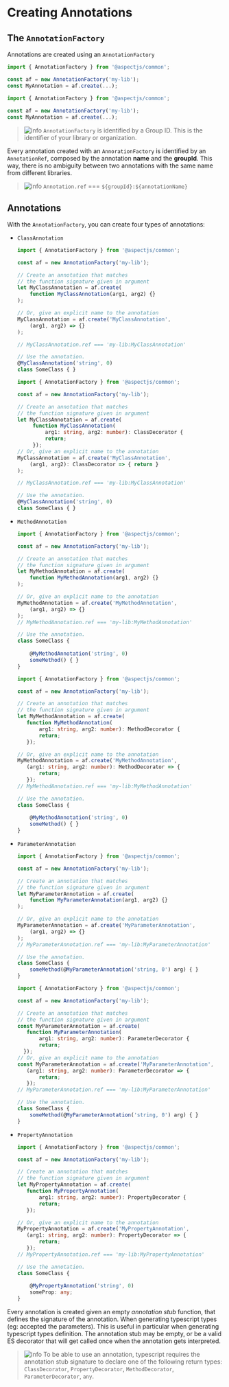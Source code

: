# Creating Annotations

## The `AnnotationFactory`

Annotations are created using an `AnnotationFactory`

<code-group>
<code-block title="Javascript">

```js
import { AnnotationFactory } from '@aspectjs/common';

const af = new AnnotationFactory('my-lib');
const MyAnnotation = af.create(...);
```

</code-block>
<code-block title="Typescript">
 
```typescript
import { AnnotationFactory } from '@aspectjs/common';
 
const af = new AnnotationFactory('my-lib');
const MyAnnotation = af.create(...);
```
</code-block>
</code-group>

> ![info] `AnnotationFactory` is identified by a Group ID.
> This is the identifier of your library or organization.

Every annotation created with an `AnnorationFactory` is identified by an `AnnotationRef`,
composed by the annotation **name** and the **groupId**.
This way, there is no ambiguity between two annotations with the same name from different libraries.

> ![info] `Annotation.ref` === `${groupId}:${annotationName}`

## Annotations

With the `AnnotationFactory`, you can create four types of annotations:

-   `ClassAnnotation`

     <code-spoiler>
     <code-block title="Javascript">
      
     ```js
     import { AnnotationFactory } from '@aspectjs/common';
     
     const af = new AnnotationFactory('my-lib');
     
     // Create an annotation that matches 
     // the function signature given in argument 
     let MyClassAnnotation = af.create(
         function MyClassAnnotation(arg1, arg2) {}
     );
     
     // Or, give an explicit name to the annotation 
     MyClassAnnotation = af.create('MyClassAnnotation', 
         (arg1, arg2) => {}
     );
     
     // MyClassAnnotation.ref === 'my-lib:MyClassAnnotation'
     
     // Use the annotation.
     @MyClassAnnotation('string', 0)
     class SomeClass { }
     ```
     </code-block>
     <code-block title="Typescript">
       
     ```typescript
     import { AnnotationFactory } from '@aspectjs/common';
     
     const af = new AnnotationFactory('my-lib');
     
     // Create an annotation that matches
     // the function signature given in argument 
     let MyClassAnnotation = af.create(
          function MyClassAnnotation(
              arg1: string, arg2: number): ClassDecorator {
              return;
          });
     // Or, give an explicit name to the annotation 
     MyClassAnnotation = af.create('MyClassAnnotation', 
         (arg1, arg2): ClassDecorator => { return }
     );
     
     // MyClassAnnotation.ref === 'my-lib:MyClassAnnotation'
     
     // Use the annotation.
     @MyClassAnnotation('string', 0)
     class SomeClass { }
     ```
     </code-block>
     </code-spoiler>

-   `MethodAnnotation`

     <code-spoiler>
     <code-block title="Javascript">
     
     ```js
     import { AnnotationFactory } from '@aspectjs/common';
     
     const af = new AnnotationFactory('my-lib');
     
     // Create an annotation that matches
     // the function signature given in argument
     let MyMethodAnnotation = af.create(
         function MyMethodAnnotation(arg1, arg2) {}
     );
     
     // Or, give an explicit name to the annotation 
     MyMethodAnnotation = af.create('MyMethodAnnotation', 
         (arg1, arg2) => {}
     );
     // MyMethodAnnotation.ref === 'my-lib:MyMethodAnnotation'
     
     // Use the annotation.
     class SomeClass {
         
         @MyMethodAnnotation('string', 0)
         someMethod() { }
     }
     ```
     </code-block>
     <code-block title="Typescript">
      
     ```typescript
     import { AnnotationFactory } from '@aspectjs/common';
     
     const af = new AnnotationFactory('my-lib');
     
     // Create an annotation that matches
     // the function signature given in argument 
     let MyMethodAnnotation = af.create(
        function MyMethodAnnotation(
            arg1: string, arg2: number): MethodDecorator {
            return;
        });
     
     // Or, give an explicit name to the annotation 
     MyMethodAnnotation = af.create('MyMethodAnnotation', 
        (arg1: string, arg2: number): MethodDecorator => {
            return;
        });
     // MyMethodAnnotation.ref === 'my-lib:MyMethodAnnotation'
     
     // Use the annotation.
     class SomeClass {
         
         @MyMethodAnnotation('string', 0)
         someMethod() { }
     }
     ```
     </code-block>
     </code-spoiler>

-   `ParameterAnnotation`

     <code-spoiler>
     <code-block title="Javascript">
     
     ```js
     import { AnnotationFactory } from '@aspectjs/common';
     
     const af = new AnnotationFactory('my-lib');
     
     // Create an annotation that matches 
     // the function signature given in argument 
     let MyParameterAnnotation = af.create(
         function MyParameterAnnotation(arg1, arg2) {}
     );
     
     // Or, give an explicit name to the annotation 
     MyParameterAnnotation = af.create('MyParameterAnnotation', 
         (arg1, arg2) => {}
     );
     // MyParameterAnnotation.ref === 'my-lib:MyParameterAnnotation'
     
     // Use the annotation.
     class SomeClass {
         someMethod(@MyParameterAnnotation('string, 0') arg) { }
     }
     ```
     </code-block>
     <code-block title="Typescript">
      
     ```typescript
     import { AnnotationFactory } from '@aspectjs/common';
     
     const af = new AnnotationFactory('my-lib');
     
     // Create an annotation that matches
     // the function signature given in argument 
     const MyParameterAnnotation = af.create(
        function MyParameterAnnotation(
            arg1: string, arg2: number): ParameterDecorator {
            return;
       });     
     // Or, give an explicit name to the annotation 
     const MyParameterAnnotation = af.create('MyParameterAnnotation', 
        (arg1: string, arg2: number): ParameterDecorator => {
            return;
        });
     // MyParameterAnnotation.ref === 'my-lib:MyParameterAnnotation'
     
     // Use the annotation.
     class SomeClass {
         someMethod(@MyParameterAnnotation('string, 0') arg) { }
     }
     ```
     </code-block>
     </code-spoiler>

-   `PropertyAnnotation`

     <code-spoiler>
     <code-block title="Typescript">
      
     ```typescript
     import { AnnotationFactory } from '@aspectjs/common';
     
     const af = new AnnotationFactory('my-lib');
     
     // Create an annotation that matches
     // the function signature given in argument 
     let MyPropertyAnnotation = af.create(
        function MyPropertyAnnotation(
            arg1: string, arg2: number): PropertyDecorator {
            return;
        });
     
     // Or, give an explicit name to the annotation 
     MyPropertyAnnotation = af.create('MyPropertyAnnotation', 
        (arg1: string, arg2: number): PropertyDecorator => {
            return;
        });
     // MyPropertyAnnotation.ref === 'my-lib:MyPropertyAnnotation'
     
     // Use the annotation.
     class SomeClass {
         
         @MyPropertyAnnotation('string', 0)
         someProp: any;
     }
     ```
     </code-block>
     </code-spoiler>

Every annotation is created given an empty _annotation stub_ function,
that defines the signature of the annotation. When generating typescript types (eg: accepted the parameters).
This is useful in particular when generating typescript types definition.
The annotation stub may be empty, or be a valid ES decorator that will get called once when the annotation gets interpreted.

> ![info] To be able to use an annotation, typescript requires the annotation stub signature to declare one of the following return types:
> `ClassDecorator`, `PropertyDecorator`, `MethodDecorator`, `ParameterDecorator`, `any`.

[info]: ../../.README/picto/12px/info.png
[danger]: ../../.README/picto/12px/danger.png
